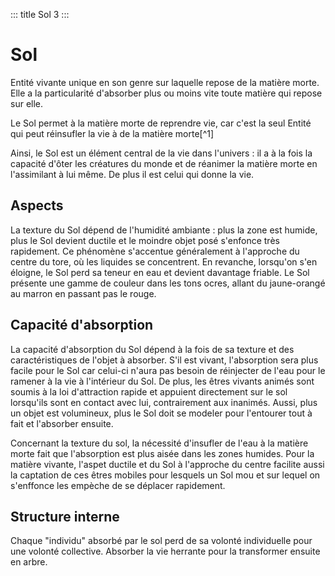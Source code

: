 ::: title Sol 3
:::

Sol
===

Entité vivante unique en son genre sur laquelle repose de la matière morte. Elle a la particularité d'absorber plus ou moins vite toute matière qui repose sur elle. 

Le Sol permet à la matière morte de reprendre vie, car c'est la seul Entité qui peut réinsufler la vie à de la matière morte[\^1]

Ainsi, le Sol est un élément central de la vie dans l'univers : il a à la fois la capacité d'ôter les créatures du monde et de réanimer la matière morte en l'assimilant à lui même. De plus il est celui qui donne la vie.

## Aspects

La texture du Sol dépend de l'humidité ambiante : plus la zone est humide, plus le Sol devient ductile et le moindre objet posé s'enfonce très rapidement. Ce phénomène s'accentue généralement à l'approche du centre du tore, où les liquides se concentrent. En revanche, lorsqu'on s'en éloigne, le Sol perd sa teneur en eau et devient davantage friable. 
Le Sol présente une gamme de couleur dans les tons ocres, allant du jaune-orangé au marron en passant pas le rouge.

## Capacité d'absorption


La capacité d'absorption du Sol dépend à la fois de sa texture et des caractéristiques de l'objet à absorber. S'il est vivant, l'absorption sera plus facile pour le Sol car celui-ci n'aura pas besoin de réinjecter de l'eau pour le ramener à la vie à l'intérieur du Sol. De plus, les êtres vivants animés sont soumis à la loi d'attraction rapide et appuient directement sur le sol lorsqu'ils sont en contact avec lui, contrairement aux inanimés. Aussi, plus un objet est volumineux, plus le Sol doit se modeler pour l'entourer tout à fait et l'absorber ensuite.

Concernant la texture du sol, la nécessité d'insufler de l'eau à la matière morte fait que l'absorption est plus aisée dans les zones humides. Pour la matière vivante, l'aspet ductile et du Sol à l'approche du centre facilite aussi la captation de ces êtres mobiles pour lesquels un Sol mou et sur lequel on s'enffonce les empèche de se déplacer rapidement.

## Structure interne
Chaque "individu" absorbé par le sol perd de sa volonté individuelle pour une volonté collective. Absorber la vie herrante pour la transformer ensuite en arbre.

[^1]: Les végétaux utilisent leur propre matière vivante pour créer la vie animale.